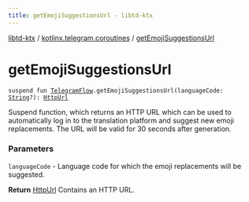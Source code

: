 ```yaml
---
title: getEmojiSuggestionsUrl - libtd-ktx
---
```


[libtd-ktx](../index.html) / [kotlinx.telegram.coroutines](index.html) / [getEmojiSuggestionsUrl](./get-emoji-suggestions-url.html)

# getEmojiSuggestionsUrl

`suspend fun `[`TelegramFlow`](../kotlinx.telegram.core/-telegram-flow/index.html)`.getEmojiSuggestionsUrl(languageCode: `[`String`](https://kotlinlang.org/api/latest/jvm/stdlib/kotlin/-string/index.html)`?): `[`HttpUrl`](https://tdlibx.github.io/td/docs/org/drinkless/td/libcore/telegram/TdApi.HttpUrl.html)

Suspend function, which returns an HTTP URL which can be used to automatically log in to the
translation platform and suggest new emoji replacements. The URL will be valid for 30 seconds after
generation.

### Parameters

`languageCode` - Language code for which the emoji replacements will be suggested.

**Return**
[HttpUrl](https://tdlibx.github.io/td/docs/org/drinkless/td/libcore/telegram/TdApi.HttpUrl.html) Contains an HTTP URL.

